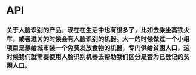 # API

### 关于人脸识别的产品，现在在生活中也有很多了，比如去乘坐高铁火车，或者进关的时候会有人脸识别的机器。大一的时候做过一个小组项目是想给城市装一个免费发放食物的机器，专门供给贫困人口，这时候我们就需要使用人脸识别机器去帮助我们区分是否为已登记的贫困人口。
